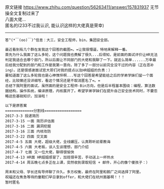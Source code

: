 原文链接 https://www.zhihu.com/question/56263411/answer/157831937 无节操全文复制过来了  
八面大佬...  
匿名的(233不过我认识, 能认识这样的大佬真是荣幸)

-----------------------
```
答^(*￣(oo)￣)^信息：大三，安全工程师，bin，集团安全部。

最近看到有几个群在发我这个回答的截图=。=让我很懵逼，特地来解释一番。
首先为什么我面了这么多轮，这个问题我也费解了很久...后得知，是前面的面试评价让HR无法判定我适合去哪个部门，所以后面让不同部门的大佬和我聊了一下。就这么简单......万幸最后给我分配到的部门和工作是我第一意向，除了多了一部分以前完全没干过的内容（正在恶补ing）。还是很感谢面试官大哥们对我的提点以及HR姐姐的负责：）
要知道面了这么多轮我也是心神憔悴啊...写这个回答是希望能给之后的学弟学妹们留一个面经，比较懒还没详细写，看这个情况还是不取消匿名了=。=
总结下我阿里的面试，虽然面的是安全工程师-Bin方向，但是后半程基本围绕：编程，算法数据结构，操作系统，编译原理，内核展开了。希望学弟学妹们在提升自己安全技术同时，不要忽略这些基础知识，加油啦！

以下是原答案
=============分割线=================
2017-3-3 投递简历
2017-3-15 一面 简历评估面
2017-3-16 二面 漏洞挖掘
2017-3-16 三面 内核攻防
2017-3-22 四面 交叉面
2017-4-5 五面 大佬，超级大佬，全线碾压，认真聆听前辈教诲
2017-4-5 六面 大老板，谈人生谈理想，部门介绍
2017-4-7 七面 又一位大佬，聊得很愉快
2017-4-13 HR面 HR姐姐感冒了，加班很辛苦，手动送上一杯热水
2017-4-14 周五晚七点多正在上课，突然收到录取短信 + 邮件，开心的像个傻孩子：）

周末和父母、学长还有导师聊了许久。多方权衡，最终在阿里和鹅厂之间选择了阿里。
祝福还在焦急等待的童鞋们早日拿到offer，和大佬们在杭州面基啊！！！
暂时匿名
```